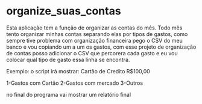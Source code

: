 # organize_suas_contas

  Esta aplicação tem a função de organizar as contas do mês.
  Todo mês tento organizar minhas contas separando elas por tipos de gastos, como
sempre tive problema com organização financeira pego o CSV do meu banco e vou copiando
um a um os gastos, com esse projeto de organização de contas posso adicionar o CSV que
percorera cada gasto e eu vou colocar qual tipo de gasto essa linha se encontra.

Exemplo:
o script irá mostrar:
Cartão de Credito R$100,00

1-Gastos com Cartão
2-Gastos com mercado
3-Outros

no final do programa vai mostrar um relatório final
